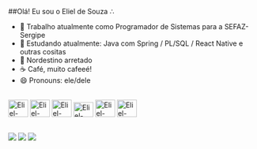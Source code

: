 ##Olá! Eu sou o Eliel de Souza ∴

- 🔭 Trabalho atualmente como Programador de Sistemas para a SEFAZ-Sergipe
- 🌱 Estudando atualmente: Java com Spring / PL/SQL / React Native e outras cositas 
- 🌽 Nordestino arretado
- ☕ Café, muito cafeeé!
- 😄 Pronouns: ele/dele


<!-- <div align="center">
  <a href="https://github.com/elieelsouza">
  <img height="165em" src="https://github-readme-stats.vercel.app/api?username=elieelsouza&show_icons=true&theme=dark&include_all_commits=true&count_private=true"/>
  <img height="165em" src="https://github-readme-stats.vercel.app/api/top-langs/?username=elieelsouza&layout=compact&langs_count=7&theme=dark"/>
</div> -->
<div style="display: inline_block"><br>
  <img algin="center" alt="Eliel-java" height="35" width="40" src="https://cdn.jsdelivr.net/gh/devicons/devicon/icons/java/java-original.svg" />
  <img algin="center" alt="Eliel-spring" height="35" width="40" src="https://cdn.jsdelivr.net/gh/devicons/devicon/icons/spring/spring-original-wordmark.svg" />
  <img algin="center" alt="Eliel-oracle" height="35" width="40" src="https://cdn.jsdelivr.net/gh/devicons/devicon/icons/oracle/oracle-original.svg" />
  <img algin="center" alt="Eliel-python" height="30" width="40" src="https://cdn.jsdelivr.net/gh/devicons/devicon/icons/python/python-original.svg" />
  <img algin="center" alt="Eliel-flask" height="35" width="40" src="https://cdn.jsdelivr.net/gh/devicons/devicon/icons/flask/flask-original-wordmark.svg" /> 
  <img algin="center" alt="Eliel-react" height="35" width="40" src="https://cdn.jsdelivr.net/gh/devicons/devicon/icons/react/react-original.svg" />  
</div>

  ##

<div>
  <a href="https://instagram.com/elieelsouza" target="_blank"><img src="https://img.shields.io/badge/-Instagram-%23E4405F?style=for-the-badge&logo=instagram&logoColor=white" target="_blank"></a>
  <a href = "mailto:eliel.santos.acad@gmail.com"><img src="https://img.shields.io/badge/-Gmail-%23333?style=for-the-badge&logo=gmail&logoColor=white" target="_blank"></a>
  <a href="https://www.linkedin.com/in/eliel-de-souza-santos-684b87182/" target="_blank"><img src="https://img.shields.io/badge/-LinkedIn-%230077B5?style=for-the-badge&logo=linkedin&logoColor=white" target="_blank"></a> 
</div>
